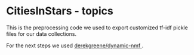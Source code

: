 # CitiesInStars - topics

This is the preprocessing code we used to export customized tf-idf pickle files for our data collections.

For the next steps we used [derekgreene/dynamic-nmf ](https://github.com/derekgreene/dynamic-nmf).

